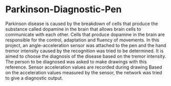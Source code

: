 # Parkinson-Diagnostic-Pen
Parkinson disease is caused by the breakdown of cells that produce the substance called dopamine in the brain that allows brain cells
to communicate with each other. Cells that produce dopamine in the brain are responsible for the control, adaptation and fluency of movements. 
In this project, an angle-acceleration sensor was attached to the pen and the hand tremor intensity caused by the recognition was tried
to be determined. It is aimed to choose the diagnosis of the disease based on the tremor intensity. 
The person to be diagnosed was asked to make drawings with this reference. Sensor acceleration values are
recorded during drawing Based on the acceleration values measured by the sensor, the network was tried to give a diagnostic output.
